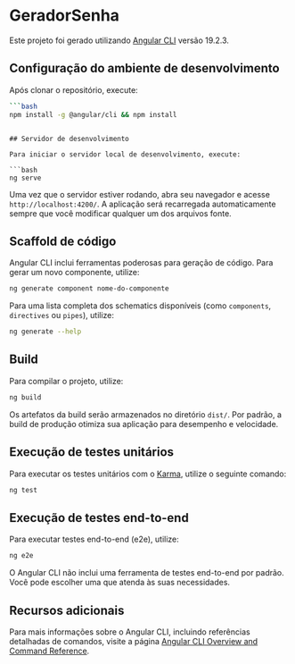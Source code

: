 # GeradorSenha

Este projeto foi gerado utilizando [Angular CLI](https://github.com/angular/angular-cli) versão 19.2.3.

## Configuração do ambiente de desenvolvimento

Após clonar o repositório, execute:

```bash
```bash
npm install -g @angular/cli && npm install
```
```

## Servidor de desenvolvimento

Para iniciar o servidor local de desenvolvimento, execute:

```bash
ng serve
```

Uma vez que o servidor estiver rodando, abra seu navegador e acesse `http://localhost:4200/`. A aplicação será recarregada automaticamente sempre que você modificar qualquer um dos arquivos fonte.

## Scaffold de código

Angular CLI inclui ferramentas poderosas para geração de código. Para gerar um novo componente, utilize:

```bash
ng generate component nome-do-componente
```

Para uma lista completa dos schematics disponíveis (como `components`, `directives` ou `pipes`), utilize:

```bash
ng generate --help
```

## Build

Para compilar o projeto, utilize:

```bash
ng build
```

Os artefatos da build serão armazenados no diretório `dist/`. Por padrão, a build de produção otimiza sua aplicação para desempenho e velocidade.

## Execução de testes unitários

Para executar os testes unitários com o [Karma](https://karma-runner.github.io), utilize o seguinte comando:

```bash
ng test
```

## Execução de testes end-to-end

Para executar testes end-to-end (e2e), utilize:

```bash
ng e2e
```

O Angular CLI não inclui uma ferramenta de testes end-to-end por padrão. Você pode escolher uma que atenda às suas necessidades.

## Recursos adicionais

Para mais informações sobre o Angular CLI, incluindo referências detalhadas de comandos, visite a página [Angular CLI Overview and Command Reference](https://angular.dev/tools/cli).

